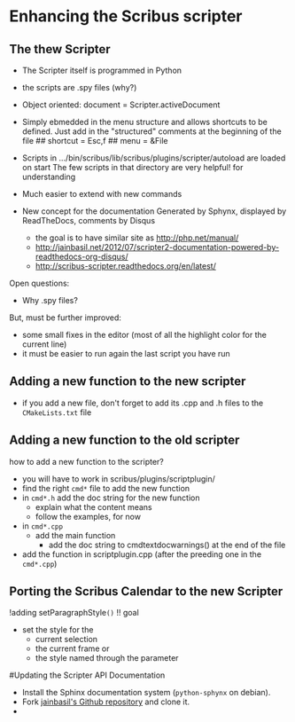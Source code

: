 # Enhancing the Scribus scripter

## The thew Scripter

- The Scripter itself is programmed in Python

- the scripts are .spy files (why?)

- Object oriented:
  document = Scripter.activeDocument
   
- Simply ebmedded in the menu structure and allows shortcuts to be defined.
  Just add in the "structured" comments at the beginning of the file
      ## shortcut = Esc,f
      ## menu = &File

- Scripts in .../bin/scribus/lib/scribus/plugins/scripter/autoload are loaded on start
  The few scripts in that directory are very helpful! for understanding 

- Much easier to extend with new commands

- New concept for the documentation
  Generated by Sphynx, displayed by ReadTheDocs, comments by Disqus
  - the goal is to have similar site as http://php.net/manual/
  - http://jainbasil.net/2012/07/scripter2-documentation-powered-by-readthedocs-org-disqus/
  - http://scribus-scripter.readthedocs.org/en/latest/

Open questions:
 - Why .spy files?

But, must be further improved:
- some small fixes in the editor (most of all the highlight color for the current line)
- it must be easier to run again the last script you have run


## Adding a new function to the new scripter


- if you add a new file, don't forget to add its .cpp and .h files to the `CMakeLists.txt` file

## Adding a new function to the old scripter

how to add a new function to the scripter?

- you will have to work in scribus/plugins/scriptplugin/
- find the right `cmd*` file to add the new function
- in `cmd*.h`  add the doc string for the new function
  - explain what the content means
  - follow the examples, for now
- in `cmd*.cpp`
  - add the main function
    - add the doc string to cmdtextdocwarnings() at the end of the file
- add the function in scriptplugin.cpp (after the preeding one in the `cmd*.cpp`)

## Porting the Scribus Calendar to the new Scripter
!adding setParagraphStyle`()`
!! goal
- set the style for the
  - current selection
  - the current frame or
  - the style named through the parameter

#Updating the Scripter API Documentation

- Install the Sphinx documentation system (`python-sphynx` on debian).
- Fork [jainbasil's Github repository](https://github.com/jainbasil/scripter-doc) and clone it.
- 
